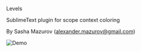 Levels

SublimeText plugin for scope context coloring 

By Sasha Mazurov (alexander.mazurov@gmail.com)

![Demo](https://raw.github.com/mazurov/Levels/master/examples/levels_demo.gif)



